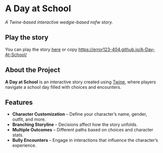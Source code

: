 # A Day at School

*A Twine-based interactive wedgie-based nsfw story.*

## Play the story
You can play the story [here](https://error123-404.github.io/A-Day-At-School/) or copy https://error123-404.github.io/A-Day-At-School/ 

## About the Project
**A Day at School** is an interactive story created using [Twine](https://twinery.org/), where players navigate a school day filled with choices and encounters.

## Features
- **Character Customization** – Define your character’s name, gender, outfit, and more.
- **Branching Storyline** – Decisions affect how the story unfolds.
- **Multiple Outcomes** – Different paths based on choices and character stats.
- **Bully Encounters** – Engage in interactions that influence the character’s experience.